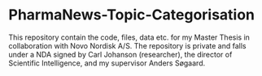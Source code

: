 # PharmaNews-Topic-Categorisation
This repository contain the code, files, data etc. for my Master Thesis in collaboration with Novo Nordisk A/S. The repository is private and falls under a NDA signed by Carl Johanson (researcher), the director of Scientific Intelligence, and my supervisor Anders Søgaard.
